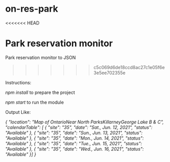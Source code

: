 # on-res-park
<<<<<<< HEAD

 Park reservation monitor
=======
 Park reservation monitor to JSON
>>>>>>> c5c069d6de18ccd8ac27c1e05f6e3e5ee702355e


Instructions:

*npm install* to prepare the project

*npm start* to run the module


Output Like:

*{
  "location": "Map of OntarioNear North ParksKillarneyGeorge Lake B & C",
  "calendarTable": [
    { "site": "35", "date": "Sat., Jun. 12, 2021", "status": "Available" },
    { "site": "35", "date": "Sun., Jun. 13, 2021", "status": "Available" },
    { "site": "35", "date": "Mon., Jun. 14, 2021", "status": "Available" },
    { "site": "35", "date": "Tue., Jun. 15, 2021", "status": "Available" },
    { "site": "35", "date": "Wed., Jun. 16, 2021", "status": "Available" }]
}*
